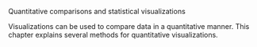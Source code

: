 Quantitative comparisons and statistical visualizations

Visualizations can be used to compare data in a quantitative manner. This chapter explains several methods for quantitative visualizations.
